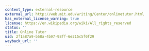 ```yaml
---
content_type: external-resource
external_url: http://web.mit.edu/writing/Center/onlinetutor.html
has_external_license_warning: true
license: https://en.wikipedia.org/wiki/All_rights_reserved
status: ''
title: Online Tutor
uid: 2f1a87a9-b68a-4b97-98ff-6e215c5f0f29
wayback_url: ''
---
```

